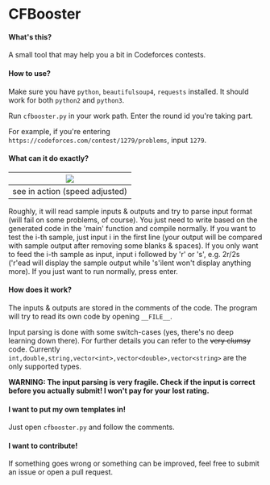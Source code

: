 # CFBooster

#### What's this?

A small tool that may help you a bit in Codeforces contests.

#### How to use?

Make sure you have `python`, `beautifulsoup4`, `requests` installed. It should work for both `python2` and `python3`.

Run `cfbooster.py` in your work path. Enter the round id you're taking part.

For example, if you're entering ` https://codeforces.com/contest/1279/problems`, input `1279`.

#### What can it do exactly?

|![](https://raw.githubusercontent.com/fjzzq2002/CFBooster/master/sample.gif) |
| ---- |
|see in action (speed adjusted)|

Roughly, it will read sample inputs & outputs and try to parse input format (will fail on some problems, of course). You just need to write based on the generated code in the 'main' function and compile normally. If you want to test the i-th sample, just input i in the first line (your output will be compared with sample output after removing some blanks & spaces). If you only want to feed the i-th sample as input, input i followed by 'r' or 's', e.g. 2r/2s ('r'ead will display the sample output while 's'ilent won't display anything more). If you just want to run normally, press enter.

#### How does it work?

The inputs & outputs are stored in the comments of the code. The program will try to read its own code by opening `__FILE__`.

Input parsing is done with some switch-cases (yes, there's no deep learning down there). For further details you can refer to the ~~very clumsy~~ code. Currently `int,double,string,vector<int>,vector<double>,vector<string>` are the only supported types.

**WARNING: The input parsing is very fragile. Check if the input is correct before you actually submit! I won't pay for your lost rating.**

#### I want to put my own templates in!

Just open `cfbooster.py` and follow the comments.

#### I want to contribute!

If something goes wrong or something can be improved, feel free to submit an issue or open a pull request.
